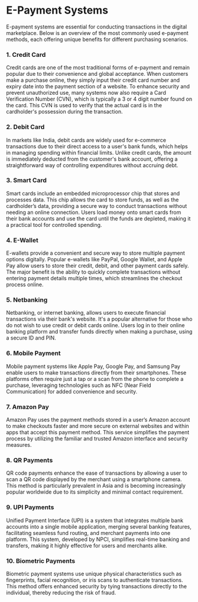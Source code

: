 # E-Payment Systems 

E-payment systems are essential for conducting transactions in the digital marketplace. Below is an overview of the most commonly used e-payment methods, each offering unique benefits for different purchasing scenarios.

### 1. Credit Card
Credit cards are one of the most traditional forms of e-payment and remain popular due to their convenience and global acceptance. When customers make a purchase online, they simply input their credit card number and expiry date into the payment section of a website. To enhance security and prevent unauthorized use, many systems now also require a Card Verification Number (CVN), which is typically a 3 or 4 digit number found on the card. This CVN is used to verify that the actual card is in the cardholder's possession during the transaction.

### 2. Debit Card
In markets like India, debit cards are widely used for e-commerce transactions due to their direct access to a user's bank funds, which helps in managing spending within financial limits. Unlike credit cards, the amount is immediately deducted from the customer's bank account, offering a straightforward way of controlling expenditures without accruing debt.

### 3. Smart Card
Smart cards include an embedded microprocessor chip that stores and processes data. This chip allows the card to store funds, as well as the cardholder’s data, providing a secure way to conduct transactions without needing an online connection. Users load money onto smart cards from their bank accounts and use the card until the funds are depleted, making it a practical tool for controlled spending.

### 4. E-Wallet
E-wallets provide a convenient and secure way to store multiple payment options digitally. Popular e-wallets like PayPal, Google Wallet, and Apple Pay allow users to store their credit, debit, and other payment cards safely. The major benefit is the ability to quickly complete transactions without entering payment details multiple times, which streamlines the checkout process online.

### 5. Netbanking
Netbanking, or internet banking, allows users to execute financial transactions via their bank's website. It's a popular alternative for those who do not wish to use credit or debit cards online. Users log in to their online banking platform and transfer funds directly when making a purchase, using a secure ID and PIN.

### 6. Mobile Payment
Mobile payment systems like Apple Pay, Google Pay, and Samsung Pay enable users to make transactions directly from their smartphones. These platforms often require just a tap or a scan from the phone to complete a purchase, leveraging technologies such as NFC (Near Field Communication) for added convenience and security.

### 7. Amazon Pay
Amazon Pay uses the payment methods stored in a user’s Amazon account to make checkouts faster and more secure on external websites and within apps that accept this payment method. This service simplifies the payment process by utilizing the familiar and trusted Amazon interface and security measures.

### 8. QR Payments
QR code payments enhance the ease of transactions by allowing a user to scan a QR code displayed by the merchant using a smartphone camera. This method is particularly prevalent in Asia and is becoming increasingly popular worldwide due to its simplicity and minimal contact requirement.

### 9. UPI Payments
Unified Payment Interface (UPI) is a system that integrates multiple bank accounts into a single mobile application, merging several banking features, facilitating seamless fund routing, and merchant payments into one platform. This system, developed by NPCI, simplifies real-time banking and transfers, making it highly effective for users and merchants alike.

### 10. Biometric Payments
Biometric payment systems use unique physical characteristics such as fingerprints, facial recognition, or iris scans to authenticate transactions. This method offers enhanced security by tying transactions directly to the individual, thereby reducing the risk of fraud.



